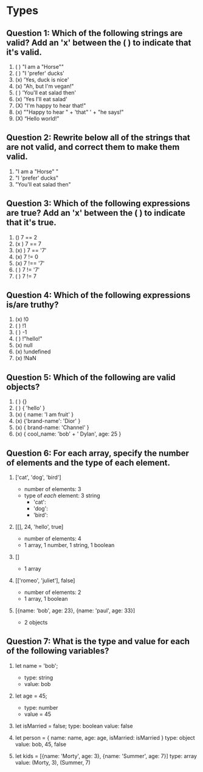 # Types

## Question 1: Which of the following strings are valid? Add an 'x' between the ( ) to indicate that it's valid.

1. ( ) "I am a "Horse""
2. ( ) "I 'prefer' ducks'
3. (x) 'Yes, duck is nice'
4. (x) "Ah, but I\'m vegan!"
5. ( ) 'You'll eat salad then'
6. (x) 'Yes I\'ll eat salad'
7. (X) "I'm happy to hear that!"
8. (x) "\"Happy to hear " + 'that" ' + "he says!"
9. (X) “Hello world!”


## Question 2: Rewrite below all of the strings that are not valid, and correct them to make them valid. 
1. "I am a \"Horse\" "
2. "I 'prefer' ducks"
5. "You'll eat salad then"



## Question 3: Which of the following expressions are true? Add an 'x' between the ( ) to indicate that it's true.

1. () 7 == 2
2. (x ) 7 == 7
3. (x) ) 7 == '7'
4. (x) 7 != 0
5. (x) 7 !== '7'
6. ( ) 7 != '7'
7. ( ) 7 != 7


## Question 4: Which of the following expressions is/are truthy?

1. (x) !0
2. ( ) !1
3. ( ) -1
4. ( ) !"hello!"
5. (x) null
6. (x) !undefined
7. (x) !NaN


## Question 5: Which of the following are valid objects?

1. ( ) {}
2. ( ) { 'hello' }
3. (x) { name: 'I am fruit' }
4. (x) {'brand-name': 'Dior' }
5. (x) { brand-name: 'Channel' }
6. (x) { cool_name: 'bob' + ' Dylan', age: 25 }


## Question 6: For each array, specify the number of elements and the type of each element.

1. ['cat', 'dog', 'bird']
    - number of elements:  3
    - type of _each_ element: 3 string
        - 'cat': 
        - 'dog': 
        - 'bird': 
2. [[], 24, 'hello', true]
    - number of elements: 4
    - 1 array, 1 number, 1 string, 1 boolean

3. []
    - 1 array

4. [['romeo', 'juliet'], false]
    - number of elements: 2
    - 1 array, 1 boolean

5. [{name: 'bob', age: 23}, {name: 'paul', age: 33}]
    - 2 objects


## Question 7: What is the type and value for each of the following variables?

1. let  name = 'bob';
    - type: string
    - value: bob
2. let age = 45;
    - type: number
    - value = 45

3. let isMarried = false;
    type: boolean
    value: false

4. let person = { name: name, age: age, isMarried: isMarried }
    type: object
    value: bob, 45, false

5. let kids = [{name: 'Morty', age: 3}, {name: 'Summer', age: 7}]
    type: array
    value: (Morty, 3), (Summer, 7)
